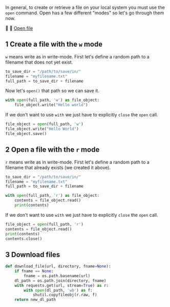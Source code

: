 In general, to create or retrieve a file on your local system you must use the `open` command. Open has a few different "modes" so let's go through them now.

:link: :snake: [Open file](https://docs.python.org/3/library/functions.html#open)

## 1 Create a file with the `w` mode

`w` means write as in write-mode. First let's define a random path to a filename that does not yet exist.

```python
to_save_dir = "/path/to/save/in/"
filename = "myfilename.txt"
full_path = to_save_dir + filename
```

Now let's `open()` that path so we can save it.

```python
with open(full_path, 'w') as file_object:
    file_object.write("Hello world")
```

If we don't want to use `with` we just have to explicitly `close` the `open` call.

```python
file_object = open(full_path, 'w')
file_object.write("Hello World")
file_object.save()
```

## 2 Open a file with the `r` mode

`r` means write as in write-mode. First let's define a random path to a filename that already exists (we created it above).

```python
to_save_dir = "/path/to/save/in/"
filename = "myfilename.txt"
full_path = to_save_dir + filename
```

```python
with open(full_path, 'r') as file_object:
    contents = file_object.read()
    print(contents)
```

If we don't want to use `with` we just have to explicitly `close` the `open` call.

```python
file_object = open(full_path, 'r')
contents = file_object.read()
print(contents)
contents.close()
```

## 3 Download files

```python
def download_file(url, directory, fname=None):
    if fname == None:
        fname = os.path.basename(url)
    dl_path = os.path.join(directory, fname)
    with requests.get(url, stream=True) as r:
        with open(dl_path, 'wb') as f:
            shutil.copyfileobj(r.raw, f)
    return new_dl_path
```
